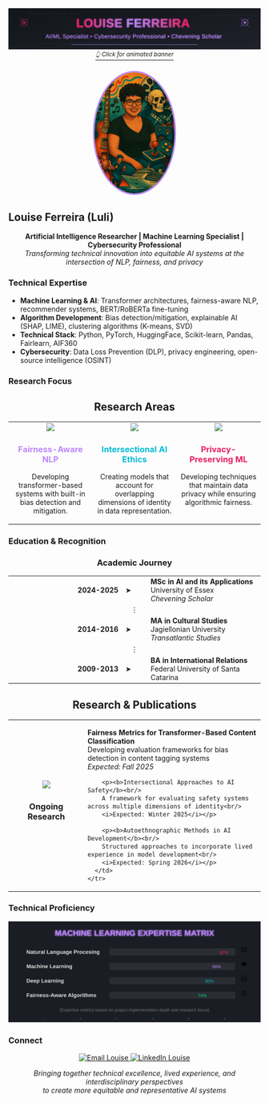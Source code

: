 <!-- Header Banner -->
<div align="center">
  <!-- Static fallback image for GitHub README -->
  <a href="https://louiseluli.github.io/louisesfer/" target="_blank">
    <img src="./assets/svg/main-banner.svg" alt="Louise Ferreira - Click for animated version" width="800" />
    <br>
    <sup><i>👆 Click for animated banner</i></sup>
  </a>
</div>

<!-- Profile Image -->
<div align="center" style="margin: 20px 0;">
  <img src="./assets/images/profile-image.jpg"
       alt="Louise Ferreira"
       width="160"
       style="border-radius:50%; border:3px solid #BB86FC;" />
</div>

## Louise Ferreira (Luli)

<div align="center">
    <b>Artificial Intelligence Researcher | Machine Learning Specialist | Cybersecurity Professional</b>
    <br>
    <i>Transforming technical innovation into equitable AI systems at the intersection of NLP, fairness, and privacy</i>
</div>

### Technical Expertise

- **Machine Learning & AI**: Transformer architectures, fairness-aware NLP, recommender systems, BERT/RoBERTa fine-tuning
- **Algorithm Development**: Bias detection/mitigation, explainable AI (SHAP, LIME), clustering algorithms (K-means, SVD)
- **Technical Stack**: Python, PyTorch, HuggingFace, Scikit-learn, Pandas, Fairlearn, AIF360
- **Cybersecurity**: Data Loss Prevention (DLP), privacy engineering, open-source intelligence (OSINT)

### Research Focus

<div align="center">
  <h2>Research Areas</h2>
  <table>
    <tr>
      <td width="33%" align="center" valign="top">
        <img src="https://img.icons8.com/color/48/000000/brain--v2.png"/>
        <h3 style="color: #BB86FC;">Fairness-Aware NLP</h3>
        <p>Developing transformer-based systems with built-in bias detection and mitigation.</p>
      </td>
      <td width="33%" align="center" valign="top">
        <img src="https://img.icons8.com/color/48/000000/diversity.png"/>
        <h3 style="color: #00BCD4;">Intersectional AI Ethics</h3>
        <p>Creating models that account for overlapping dimensions of identity in data representation.</p>
      </td>
      <td width="33%" align="center" valign="top">
        <img src="https://img.icons8.com/color/48/000000/security-shield.png"/>
        <h3 style="color: #E91E63;">Privacy-Preserving ML</h3>
        <p>Developing techniques that maintain data privacy while ensuring algorithmic fairness.</p>
      </td>
    </tr>
  </table>
</div>

### Education & Recognition

<h3 align="center">Academic Journey</h3>

<div align="center">
  <table>
    <tr>
      <td align="right" width="45%"><b>2024-2025</b></td>
      <td width="10%">➤</td>
      <td align="left" width="45%"><b>MSc in AI and its Applications</b><br>University of Essex<br><i>Chevening Scholar</i></td>
    </tr>
    <tr><td colspan="3"><div align="center">⋮</div></td></tr>
    <tr>
      <td align="right" width="45%"><b>2014-2016</b></td>
      <td width="10%">➤</td>
      <td align="left" width="45%"><b>MA in Cultural Studies</b><br>Jagiellonian University<br><i>Transatlantic Studies</i></td>
    </tr>
    <tr><td colspan="3"><div align="center">⋮</div></td></tr>
    <tr>
      <td align="right" width="45%"><b>2009-2013</b></td>
      <td width="10%">➤</td>
      <td align="left" width="45%"><b>BA in International Relations</b><br>Federal University of Santa Catarina</td>
    </tr>
  </table>
</div>

<h2 align="center">Research & Publications</h2>

<div align="center">
  <table>
    <tr>
      <td width="30%" align="center">
        <img src="https://img.icons8.com/color/48/000000/research--v2.png"/>
        <h3>Ongoing Research</h3>
      </td>
      <td width="70%" align="left">
        <p><b>Fairness Metrics for Transformer-Based Content Classification</b><br/>
        Developing evaluation frameworks for bias detection in content tagging systems<br/>
        <i>Expected: Fall 2025</i></p>
        
        <p><b>Intersectional Approaches to AI Safety</b><br/>
        A framework for evaluating safety systems across multiple dimensions of identity<br/>
        <i>Expected: Winter 2025</i></p>
        
        <p><b>Autoethnographic Methods in AI Development</b><br/>
        Structured approaches to incorporate lived experience in model development<br/>
        <i>Expected: Spring 2026</i></p>
      </td>
    </tr>
  </table>
</div>

### Technical Proficiency

<img src="./assets/svg/skills-chart.svg"
     alt="Skills Chart"
     width="700" />

### Connect

<p align="center">
  <a href="mailto:silvaferreiralouise@gmail.com">
    <img src="https://img.shields.io/badge/Email-8B5CF6?style=for-the-badge&logo=mail.ru&logoColor=white"
         alt="Email Louise" />
  </a>
  <a href="https://www.linkedin.com/in/louisesfer/">
    <img src="https://img.shields.io/badge/LinkedIn-0077B5?style=for-the-badge&logo=linkedin"
         alt="LinkedIn Louise" />
  </a>
</p>

<div align="center">
  <i>Bringing together technical excellence, lived experience, and interdisciplinary perspectives<br>to create more equitable and representative AI systems</i>
</div>
